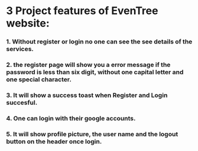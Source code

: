 # 3 Project features of EvenTree website:
### 1. Without register or login no one can see the see details of the services. 
### 2. the register page will show you a error message if the password is less than six digit, without one capital letter and one special character.    
### 3. It will show a success toast when Register and Login succesful.
### 4. One can login with their google accounts.
### 5. It will show profile picture, the user name and the logout button on the header once login.
